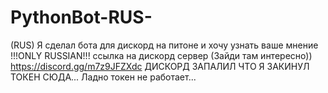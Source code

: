 # PythonBot-RUS-
(RUS) Я сделал бота для дискорд на питоне и хочу узнать ваше мнение !!!ONLY RUSSIAN!!! ссылка на дискорд сервер (Зайди там интересно)) https://discord.gg/m7z9JFZXdc
ДИСКОРД ЗАПАЛИЛ ЧТО Я ЗАКИНУЛ ТОКЕН СЮДА... Ладно токен не работает...
